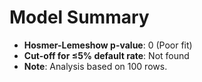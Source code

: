 # Model Summary
- **Hosmer-Lemeshow p-value**: 0 (Poor fit)
- **Cut-off for ≤5% default rate**: Not found
- **Note**: Analysis based on 100 rows.
